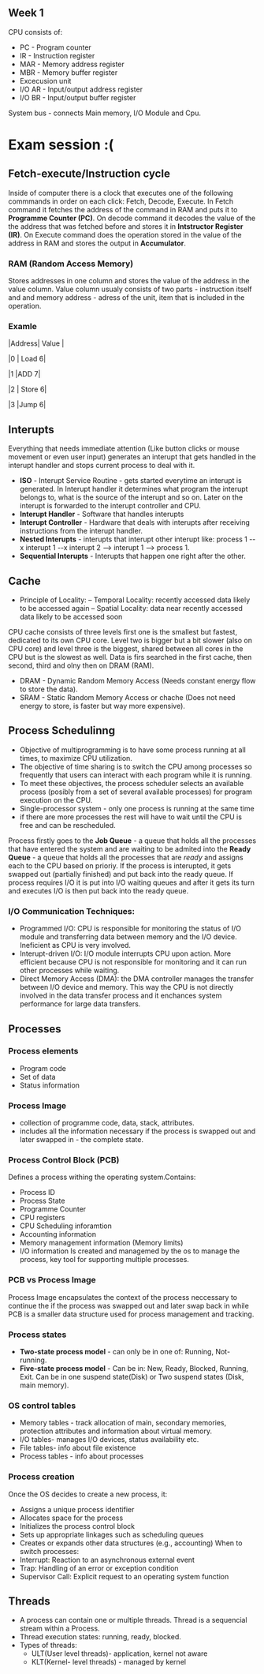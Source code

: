## Week 1
CPU consists of:
* PC - Program counter
* IR - Instruction register
* MAR - Memory address register
* MBR - Memory buffer register
* Excecusion unit
* I/O AR - Input/output address register
* I/O BR - Input/output buffer register

System bus - connects Main memory, I/O Module and Cpu.


# Exam session :(

## Fetch-execute/Instruction cycle
Inside of computer there is a clock that executes one of the following commmands in order on each click: Fetch, Decode, Execute. In Fetch command it fetches the address of the command in RAM and puts it to __Programme Counter (PC)__. On decode command it decodes the value of the the address that was fetched before and stores it in __Intstructor Register (IR)__. On  Execute command does the operation stored in the value of the address  in RAM and stores the output in __Accumulator__.

### RAM (Random Access Memory)
Stores addresses in one column and stores the value of the address in the value column. Value  column usualy  consists of two parts - instruction itself and and memory  address - adress of the unit, item that is included in the operation. 

### Examle 
|Address| Value |

|0      | Load 6|

|1      |ADD 7|

|2     | Store 6|

|3      |Jump 6|

## Interupts

Everything that needs immediate attention (Like button clicks or mouse movement or even user input) generates an interupt that gets handled in the interupt handler and stops current process to deal with it. 
- __ISO__ - Interupt Service Routine - gets started everytime an interupt is generated. In Interupt handler it determines what program the interupt belongs to, what is the source of the interupt and so on. Later on the interupt is forwarded to the interupt controller and CPU.
- __Interupt Handler__ - Software that handles interupts
- __Interupt Controller__ - Hardware that deals with interupts after receiving instructions from the interupt handler.
- __Nested Interupts__ - interupts that interupt other interupt like: process 1 --x interupt 1 --x interupt 2 --> interupt 1 --> process 1.
- __Sequential Interupts__ - Interupts that happen one right  after the other.

## Cache 
* Principle of Locality:
– Temporal Locality: recently accessed data likely to be accessed again
– Spatial Locality: data near recently accessed data likely to be accessed soon


CPU cache consists of three levels first one is the smallest but fastest, dedicated to its own CPU core. Level two is bigger but a bit slower (also on CPU core) and level three is the biggest, shared between all cores in the CPU but is the slowest as well. Data is firs searched in the first cache, then second, third and olny then on DRAM (RAM).
- DRAM - Dynamic Random Memory Access (Needs constant energy flow to store the data).
- SRAM - Static Random Memory Access  or chache (Does not need energy to store, is faster but way more expensive).

## Process Schedulinng
- Objective of multiprogramming is to have some process running at all times, to maximize CPU utilization.
- The objective of time sharing is to switch the CPU among processes so frequently that users can interact with each program while it is running.
- To meet these objectives, the process scheduler selects an available process (posibly  from a set of several available processes) for program execution on the CPU.
- Single-processor  system - only one process is running at the same time
- if there are more processes the rest will have to wait until the  CPU is free and can be rescheduled.


Process firstly goes to the __Job Queue__ - a queue that holds all the processes that have entered the system and are waiting to be admited into the __Ready Queue__ - a queue that holds all the processes that are *ready* and assigns each to the CPU based on prioriy. If  the  process is interupted, it gets swapped out (partially finished) and put back into the ready queue. If process requires I/O it is put into I/O waiting queues and after it gets its turn and executes I/O is then put back into the ready queue.

### I/O Communication Techniques:
- Programmed I/O: CPU is responsible for monitoring the status of I/O module and transferring data between memory and the I/O device. Ineficient as CPU is very involved.
- Interupt-driven I/O: I/O module interrupts CPU upon action. More efficient because CPU is not responsible for monitoring and it can run other processes while waiting.
- Direct Memory Access (DMA): the DMA controller manages the transfer between I/O device and memory. This way the CPU is not directly involved in the data transfer process and it enchances system performance for large data transfers.


## Processes
### Process elements
- Program code
- Set of data
- Status information
### Process Image
- collection of programme code, data, stack, attributes.
- includes all the information necessary if the process is swapped out and later swapped in - the complete state.
### Process Control Block (PCB)
Defines a process withing the operating system.Contains:
- Process ID
- Process State
- Programme Counter
- CPU registers
- CPU Scheduling inforamtion
- Accounting information
- Memory management information (Memory limits)
- I/O information 
Is created and managemed  by the os to manage the process, key  tool for supporting multiple processes.
### PCB vs Process Image
Process Image encapsulates the context of the process neccessary to continue the if the process was swapped out and later swap back in while PCB is a smaller data structure used for process management and tracking.

### Process states
- __Two-state process model__ - can only be in one of: Running, Not-running.
- __Five-state process model__ - Can be in: New, Ready, Blocked, Running, Exit. Can be in one suspend state(Disk) or Two suspend states (Disk, main memory).
### OS control tables
- Memory tables - track allocation of main, secondary memories, protection attributes and information about virtual memory.
- I/O tables- manages I/O devices, status availability etc.
- File tables- info about file existence
- Process tables - info about processes

### Process creation
Once the OS decides to create a new process, it:
- Assigns a unique process identifier
- Allocates space for the process
- Initializes the process control block
- Sets up appropriate linkages such as scheduling queues
- Creates or expands other data structures (e.g., accounting)
When to switch processes:
- Interrupt: Reaction to an asynchronous external event
- Trap: Handling of an error or exception condition
- Supervisor Call: Explicit request to an operating system function

## Threads
- A process can contain one or multiple threads. Thread is a sequencial stream within a Process.
- Thread execution states: running, ready, blocked.
- Types of threads: 
   - ULT(User level threads)- application, kernel not aware
   - KLT(Kernel- level threads) - managed by kernel
   